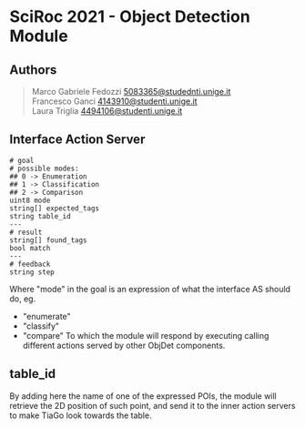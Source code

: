 # SciRoc 2021 - Object Detection Module

## Authors

> Marco Gabriele Fedozzi <5083365@studednti.unige.it>  
> Francesco Ganci <4143910@studenti.unige.it>  
> Laura Triglia <4494106@studenti.unige.it>  

## Interface Action Server

```
# goal
# possible modes:
## 0 -> Enumeration
## 1 -> Classification
## 2 -> Comparison
uint8 mode
string[] expected_tags
string table_id
---
# result
string[] found_tags
bool match
---
# feedback
string step
```

Where "mode" in the goal is an expression of what the interface AS should do, eg.
- "enumerate"
- "classify"
- "compare"
To which the module will respond by executing calling different actions served by other ObjDet components.

## table_id

By adding here the name of one of the expressed POIs, the module will retrieve the 2D position of such point, and send it to the inner action servers to make TiaGo look towards the table.
